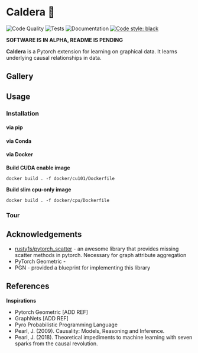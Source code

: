 # Caldera 🌋

![Code Quality](https://github.com/jvrana/caldera/workflows/Code%20Quality/badge.svg)
![Tests](https://github.com/jvrana/caldera/workflows/Tests/badge.svg)
![Documentation](https://github.com/jvrana/caldera/workflows/Documentation/badge.svg)
[![Code style: black](https://img.shields.io/badge/code%20style-black-000000.svg)](https://github.com/psf/black)

**SOFTWARE IS IN ALPHA, README IS PENDING**

**Caldera** is a Pytorch extension for learning on graphical data. It learns underlying causal relationships in data.

## Gallery

## Usage

### Installation

#### via pip

#### via Conda

#### via Docker

**Build CUDA enable image**

```
docker build . -f docker/cu101/Dockerfile
```

**Build slim cpu-only image**

```
docker build . -f docker/cpu/Dockerfile
```

### Tour

## Acknowledgements

* [rusty1s/pytorch_scatter](https://github.com/rusty1s/pytorch_scatter) - an awesome library that provides missing 
scatter methods in pytorch. Necessary for graph attribute aggregation
* PyTorch Geometric - 
* PGN - provided a blueprint for implementing this library

## References

**Inspirations**

* Pytorch Geometric [ADD REF]
* GraphNets [ADD REF]
* Pyro Probabilistic Programming Language
* Pearl, J. (2009). Causality: Models, Reasoning and Inference.
* Pearl, J. (2018). Theoretical impediments to machine learning with seven sparks from the causal revolution.

